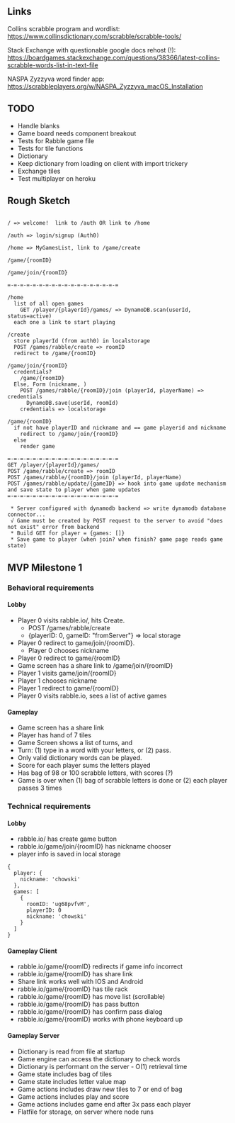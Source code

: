 ## Links

Collins scrabble program and wordlist:
https://www.collinsdictionary.com/scrabble/scrabble-tools/

Stack Exchange with questionable google docs rehost (!):
https://boardgames.stackexchange.com/questions/38366/latest-collins-scrabble-words-list-in-text-file

NASPA Zyzzyva word finder app:
https://scrabbleplayers.org/w/NASPA_Zyzzyva_macOS_Installation

## TODO

- Handle blanks
- Game board needs component breakout
- Tests for Rabble game file
- Tests for tile functions
- Dictionary
- Keep dictionary from loading on client with import trickery
- Exchange tiles
- Test multiplayer on heroku

## Rough Sketch

```

/ => welcome!  link to /auth OR link to /home

/auth => login/signup (Auth0)

/home => MyGamesList, link to /game/create

/game/{roomID}

/game/join/{roomID}

=-=-=-=-=-=-=-=-=-=-=-=-=-=-=-=-=-=

/home
  list of all open games
    GET /player/{playerId}/games/ => DynamoDB.scan(userId, status=active)
  each one a link to start playing

/create
  store playerId (from auth0) in localstorage
  POST /games/rabble/create => roomID
  redirect to /game/{roomID}

/game/join/{roomID}
  credentials?
    /game/{roomID}
  Else, Form (nickname, )
    POST /games/rabble/{roomID}/join (playerId, playerName) => credentials
      DynamoDB.save(userId, roomId)
    credentials => localstorage

/game/{roomID}
  if not have playerID and nickname and == game playerid and nickname
    redirect to /game/join/{roomID}
  else
    render game

=-=-=-=-=-=-=-=-=-=-=-=-=-=-=-=-=-=
GET /player/{playerId}/games/
POST /game/rabble/create => roomID
POST /games/rabble/{roomID}/join (playerId, playerName)
POST /games/rabble/update/{gameID} => hook into game update mechanism and save state to player when game updates
=-=-=-=-=-=-=-=-=-=-=-=-=-=-=-=-=-=

 * Server configured with dynamodb backend => write dynamodb database connector...
 √ Game must be created by POST request to the server to avoid "does not exist" error from backend
 * Build GET for player = {games: []}
 * Save game to player (when join? when finish? game page reads game state)

```

## MVP Milestone 1

### Behavioral requirements

#### Lobby

- Player 0 visits rabble.io/, hits Create.
  - POST /games/rabble/create
  - {playerID: 0, gameID: "fromServer"} => local storage
- Player 0 redirect to game/join/{roomID}.
  - Player 0 chooses nickname
- Player 0 redirect to game/{roomID}
- Game screen has a share link to /game/join/{roomID}
- Player 1 visits game/join/{roomID}
- Player 1 chooses nickname
- Player 1 redirect to game/{roomID}
- Player 0 visits rabble.io, sees a list of active games

#### Gameplay

- Game screen has a share link
- Player has hand of 7 tiles
- Game Screen shows a list of turns, and
- Turn: (1) type in a word with your letters, or (2) pass.
- Only valid dictionary words can be played.
- Score for each player sums the letters played
- Has bag of 98 or 100 scrabble letters, with scores (?)
- Game is over when (1) bag of scrabble letters is done or (2) each player passes 3 times

### Technical requirements

#### Lobby

- rabble.io/ has create game button
- rabble.io/game/join/{roomID} has nickname chooser
- player info is saved in local storage

```
{
  player: {
    nickname: 'chowski'
  },
  games: [
    {
      roomID: 'ug68pvfvM',
      playerID: 0
      nickname: 'chowski'
    }
  ]
}
```

#### Gameplay Client

- rabble.io/game/{roomID} redirects if game info incorrect
- rabble.io/game/{roomID} has share link
- Share link works well with IOS and Android
- rabble.io/game/{roomID} has tile rack
- rabble.io/game/{roomID} has move list (scrollable)
- rabble.io/game/{roomID} has pass button
- rabble.io/game/{roomID} has confirm pass dialog
- rabble.io/game/{roomID} works with phone keyboard up

#### Gameplay Server

- Dictionary is read from file at startup
- Game engine can access the dictionary to check words
- Dictionary is performant on the server - O(1) retrieval time
- Game state includes bag of tiles
- Game state includes letter value map
- Game actions includes draw new tiles to 7 or end of bag
- Game actions includes play and score
- Game actions includes game end after 3x pass each player
- Flatfile for storage, on server where node runs
